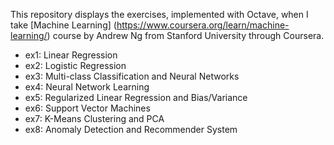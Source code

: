 
This repository displays the exercises, implemented with Octave, when I take [Machine Learning] (https://www.coursera.org/learn/machine-learning/) course by Andrew Ng from Stanford University through Coursera. 
* ex1: Linear Regression
* ex2: Logistic Regression
* ex3: Multi-class Classification and Neural Networks
* ex4: Neural Network Learning
* ex5: Regularized Linear Regression and Bias/Variance
* ex6: Support Vector Machines
* ex7: K-Means Clustering and PCA
* ex8: Anomaly Detection and Recommender System
